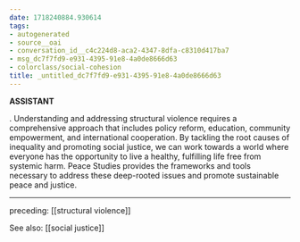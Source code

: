 ```yaml
---
date: 1718240884.930614
tags:
- autogenerated
- source__oai
- conversation_id__c4c224d8-aca2-4347-8dfa-c8310d417ba7
- msg_dc7f7fd9-e931-4395-91e8-4a0de8666d63
- colorclass/social-cohesion
title: _untitled_dc7f7fd9-e931-4395-91e8-4a0de8666d63
---
```


**ASSISTANT**

. Understanding and addressing structural violence requires a comprehensive approach that includes policy reform, education, community empowerment, and international cooperation. By tackling the root causes of inequality and promoting social justice, we can work towards a world where everyone has the opportunity to live a healthy, fulfilling life free from systemic harm. Peace Studies provides the frameworks and tools necessary to address these deep-rooted issues and promote sustainable peace and justice.


---

preceding: [[structural violence]]

See also: [[social justice]]